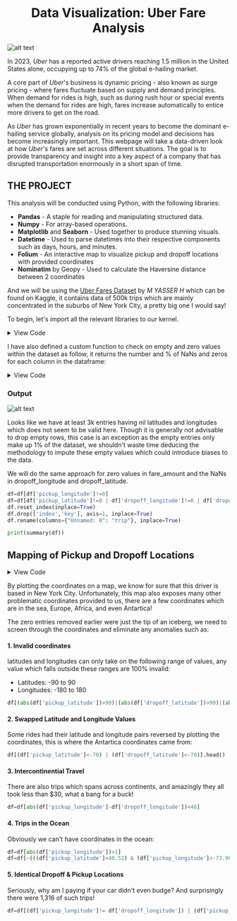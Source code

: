 <h1 align="center">Data Visualization: Uber Fare Analysis</h1>

![alt text](https://github.com/jylim21/bear-with-data.github.io/blob/main/Uber/uber.jpg?raw=true)

In 2023, *Uber* has a reported active drivers reaching 1.5 million in the United States alone, occupying up to 74% of the global e-hailing market.

A core part of *Uber*'s business is dynamic pricing - also known as surge pricing - where fares fluctuate based on supply and demand principles. When demand for rides is high, such as during rush hour or special events when the demand for rides are high, fares increase automatically to entice more drivers to get on the road.

As *Uber* has grown exponentially in recent years to become the dominant e-hailing service globally, analysis on its pricing model and decisions has become increasingly important. This webpage will take a data-driven look at how *Uber*'s fares are set across different situations. The goal is to provide transparency and insight into a key aspect of a company that has disrupted transportation enormously in a short span of time.

## THE PROJECT
This analysis will be conducted using Python, with the following libraries:

* **Pandas** - A staple for reading and manipulating structured data.
* **Numpy** - For array-based operations.
* **Matplotlib** and **Seaborn** - Used together to produce stunning visuals.
* **Datetime** - Used to parse datetimes into their respective components such as days, hours, and minutes.
* **Folium** - An interactive map to visualize pickup and dropoff locations with provided coordinates
* **Nominatim** by Geopy - Used to calculate the Haversine distance between 2 coordinates

And we will be using the [Uber Fares Dataset](https://www.kaggle.com/datasets/yasserh/uber-fares-dataset) by *M YASSER H* which can be found on Kaggle, it contains data of 500k trips which are mainly concentrated in the suburbs of New York City, a pretty big one I would say!

To begin, let's import all the relevant libraries to our kernel.

<details>
<summary>View Code</summary>
	
```python
import pandas as pd
import numpy as np
import matplotlib.pyplot as plt
import seaborn as sns
from datetime import datetime, timedelta
import folium
from folium.plugins import MarkerCluster, MousePosition
from folium.features import DivIcon
from geopy.geocoders import Nominatim

df = pd.read_csv("/kaggle/input/uber-fares-dataset/uber.csv")
```
</details>

I have also defined a custom function to check on empty and zero values within the dataset as follow, it returns the number and % of NaNs and zeros for each column in the dataframe:

<details>
<summary>View Code</summary>

```python
def summary(dtf):
  sumary=pd.concat([dtf.isna().sum(),((dtf == 0.sum())/dtf.shape[0],dtf.dtypes], axis=1)
  sumary=sumary.rename(columns={sumary.columns[0]: 'NaN'})
  sumary=sumary.rename(columns={sumary.columns[1]: 'Zeros'})
  sumary=sumary.rename(columns={sumary.columns[2]: 'Type'})
  sumary['NaN']=sumary['NaN'].astype(str)+' ('+((sumary['NaN']*100/dtf.shape[0]).astype(int)).astype(str)+'%)'
  sumary['Zeros']=(sumary['Zeros']*100).astype(int)
  sumary['Zeros']=(dtf == 0).sum().astype(str)+' ('+sumary['Zeros'].astype(str)+'%)'
  sumary=sumary[['Type','NaN','Zeros']]
  return

print(summary(df))
```
</details>

### Output
![alt text](https://github.com/jylim21/bear-with-data.github.io/blob/main/Uber/1.jpg?raw=true)

Looks like we have at least 3k entries having nil latitudes and longitudes which does not seem to be valid here. Though it is generally not advisable to drop empty rows, this case is an exception as the empty entries only make up 1% of the dataset, we shouldn't waste time deducing the methodology to impute these empty values which could introduce biases to the data.

We will do the same approach for zero values in fare_amount and the NaNs in dropoff_longitude and dropoff_latitude.

```python
df=df[df['pickup_longitude']!=0]
df=df[df['pickup_latitude']!=0 | df['dropoff_longitude']!=0 | df['dropoff_latitude']!=0 | df['passenger_count']!=0]
df.reset_index(inplace=True)
df.drop(['index','key'], axis=1, inplace=True)
df.rename(columns={"Unnamed: 0": "trip"}, inplace=True)

print(summary(df))
```
## Mapping of Pickup and Dropoff Locations

<details>
<summary>View Code</summary>
	
```python
mymap = folium.Map(location=[40.6970193,-74.3093268], zoom_start=4)
marker_cluster = MarkerCluster(name='Pickups')
marker_cluster2 = MarkerCluster(name='Dropoffs')
marker_cluster.add_to(mymap)
marker_cluster2.add_to(mymap)
for index, row in df1.sample(n=5000, random_state=123).iterrows():
  lb1, lb2 = row['trip'], row['fare_amount']
  folium.Marker(location=[row['pickup_latitude'], row['pickup_longitude']], icon=folium.Icon(color='blue'), popup=row['trip']).add_to(marker_cluster)
  folium.Marker(location=[row['dropoff_latitude'], row['dropoff_longitude']], icon=folium.Icon(color='red'), popup=row['trip']).add_to(marker_cluster2)
  folium.LayerControl(collapsed=False).add_to(mymap)
												
formatter = "function(num) {return L.Util.formatNum(num, 5);};"
mouse_position = MousePosition(
  position='topright',
  separator=' Long: ',
  empty_string='NaN',
  lng_first=False,
  num_digits=20,
  prefix='Lat:',
  lat_formatter=formatter,
  lng_formatter=formatter,
  )
												
mymap.add_child(mouse_position)
display(mymap)
```
</details>

By plotting the coordinates on a map, we know for sure that this driver is based in New York City. Unfortunately, this map also exposes many other problematic coordinates provided to us, there are a few coordinates which are in the sea, Europe, Africa, and even Antartica!

The zero entries removed earlier were just the tip of an iceberg, we need to screen through the coordinates and eliminate any anomalies such as:

#### 1. Invalid coordinates
latitudes and longitudes can only take on the following range of values, any value which falls outside these ranges are 100% invalid:
* Latitudes: -90 to 90
* Longitudes: -180 to 180
```python
df[(abs(df['pickup_latitude'])>90)|(abs(df['dropoff_latitude'])>90)|(abs(df['dropoff_longitude'])>180)|(abs(df['pickup_longitude'])>180)].head(10)
```

#### 2. Swapped Latitude and Longitude Values 
Some rides had their latitude and longitude pairs reversed by plotting the coordinates, this is where the Antartica coordinates came from:
```python
df[(df['pickup_latitude']<-70) | (df['dropoff_latitude']<-70)].head()
```		
									
#### 3. Intercontinential Travel
There are also trips which spans across continents, and amazingly they all took less than $30, what a bang for a buck!								
```python
df=df[abs(df['pickup_longitude']-df['dropoff_longitude'])<40]
```
									
#### 4. Trips in the Ocean
Obviously we can't have coordinates in the ocean:

```python
df=df[abs(df['pickup_longitude'])>1]
df=df[~(((df['pickup_latitude']<40.52) & (df['pickup_longitude']>-73.96)) | ((df['dropoff_latitude']<40.52) & (df['dropoff_longitude']>-73.96)))]
```
									
#### 5. Identical Dropoff & Pickup Locations
Seriously, why am I paying if your car didn't even budge? And surprisingly there were 1,316 of such trips!
```python
df=df[(df['pickup_longitude']!= df['dropoff_longitude']) | (df['pickup_latitude']!= df['dropoff_latitude'])]
```

